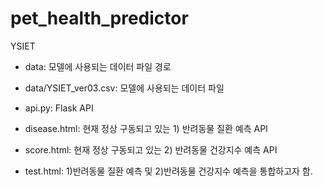 # pet_health_predictor
YSIET

- data: 모델에 사용되는 데이터 파일 경로
- data/YSIET_ver03.csv: 모델에 사용되는 데이터 파일
- api.py: Flask API
- disease.html: 현재 정상 구동되고 있는 1) 반려동물 질환 예측 API
- score.html: 현재 정상 구동되고 있는 2) 반려동물 건강지수 예측 API

- test.html: 1)반려동물 질환 예측 및 2)반려동물 건강지수 예측을 통합하고자 함.
